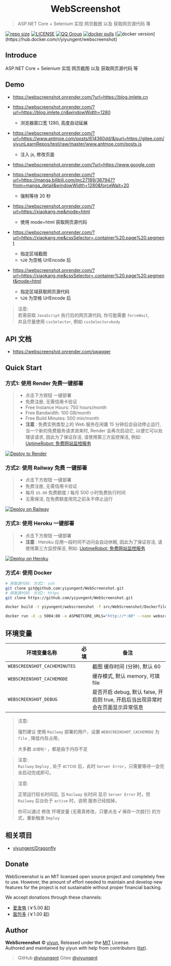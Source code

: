
<h1 align="center">WebScreenshot</h1>

> ASP.NET Core + Selenium 实现 网页截图 以及 获取网页源代码 等

[![repo size](https://img.shields.io/github/repo-size/yiyungent/WebScreenshot.svg?style=flat)]()
[![LICENSE](https://img.shields.io/github/license/yiyungent/WebScreenshot.svg?style=flat)](https://github.com/yiyungent/WebScreenshot/blob/main/LICENSE)
[![QQ Group](https://img.shields.io/badge/QQ%20Group-894031109-deepgreen)](https://jq.qq.com/?_wv=1027&k=q5R82fYN)
[![docker pulls](https://img.shields.io/docker/pulls/yiyungent/webscreenshot)](https://hub.docker.com/r/yiyungent/webscreenshot)
[![docker version](https://img.shields.io/docker/v/yiyungent/webscreenshot/latest?label=docker%20image%20ver.)](https://hub.docker.com/r/yiyungent/webscreenshot)

## Introduce

ASP.NET Core + Selenium 实现 网页截图 以及 获取网页源代码 等

## Demo

- https://webscreenshot.onrender.com/?url=https://blog.imlete.cn

- https://webscreenshot.onrender.com/?url=https://blog.imlete.cn&windowWidth=1280
  - 浏览器窗口宽 1280, 高度自动延展
- https://webscreenshot.onrender.com/?url=https://www.antmoe.com/posts/614360dd/&jsurl=https://gitee.com/yiyunLearnRepos/test/raw/master/www.antmoe.com/posts.js
  - 注入 js, 修改页面

- https://webscreenshot.onrender.com/?url=https://www.google.com
- https://webscreenshot.onrender.com/?url=https://manga.bilibili.com/mc27189/367947?from=manga_detail&windowWidth=1280&forceWait=20
  - 强制等待 20 秒

- https://webscreenshot.onrender.com/?url=https://xiaokang.me&mode=html
  - 使用 mode=html 获取网页源代码 

- https://webscreenshot.onrender.com/?url=https://xiaokang.me&cssSelector=.container%20.page%20.segment
  - 指定区域截图 
  - `%20` 为空格 UrlEncode 后

- https://webscreenshot.onrender.com/?url=https://xiaokang.me&cssSelector=.container%20.page%20.segment&mode=html 
  - 指定区域获取网页源代码 
  - `%20` 为空格 UrlEncode 后

> 注意:      
> 若需获取 `JavaScript` 执行后的网页源代码, 你可能需要 `forceWait`,    
> 并且尽量使用 `cssSelector`, 例如 `cssSelector=body`

## API 文档

- https://webscreenshot.onrender.com/swagger

## Quick Start

### 方式1: 使用 Render 免费一键部署

> - 点击下方按钮 一键部署        
> - 免费注册, 无需信用卡验证      
> - Free Instance Hours: 750 hours/month
> - Free Bandwidth: 100 GB/month
> - Free Build Minutes: 500 min/month
> - **注意** : 免费实例类型上的 Web 服务在闲置 15 分钟后会自动停止运行, 当一个新的免费服务请求进来时, Render 会再次启动它, 以便它可以处理该请求, 因此为了保证存活, 请使用第三方监控保活, 例如: [UptimeRobot: 免费网站监控服务](https://uptimerobot.com/)   

[![Deploy to Render](http://render.com/images/deploy-to-render-button.svg)](https://render.com/deploy?repo=https://github.com/yiyungent/WebScreenshot)

### 方式2: 使用 Railway 免费 一键部署

> - 点击下方按钮 一键部署        
> - 免费注册, 无需信用卡验证      
> - 每月 `$5.00` 免费额度 / 每月 500 小时免费执行时间
> - 无需保活, 在免费额度用完之前永不停止运行

[![Deploy on Railway](https://railway.app/button.svg)](https://railway.app/new/template?code=0SqcQn&referralCode=8eKBDA)

### 方式3: 使用 Heroku 一键部署

> - 点击下方按钮 一键部署       
> - **注意** : Heroku 应用一段时间不访问会自动休眠, 因此为了保证存活, 请使用第三方监控保活, 例如: [UptimeRobot: 免费网站监控服务](https://uptimerobot.com/)   

[![Deploy on Heroku](https://www.herokucdn.com/deploy/button.svg)](https://heroku.com/deploy?template=https://github.com/yiyungent/WebScreenshot)

### 方式4: 使用 Docker

```bash
# 获取源代码: 方式1: ssh 
git clone git@github.com:yiyungent/WebScreenshot.git
# 获取源代码: 方式2: https 
git clone https://github.com/yiyungent/WebScreenshot.git

docker build -t yiyungent/webscreenshot -f src/WebScreenshot/Dockerfile .

docker run -d -p 5004:80 -e ASPNETCORE_URLS="http://*:80" --name webscreenshot yiyungent/webscreenshot
```

## 环境变量

| 环境变量名称                 | 必填 | 备注                             |
| ---------------------------- | ---- | -------------------------------- |
| `WEBSCREENSHOT_CACHEMINUTES` |      | 截图 缓存时间 (分钟), 默认 60    |
| `WEBSCREENSHOT_CACHEMODE`    |      | 缓存模式, 默认 memory, 可填 file |
| `WEBSCREENSHOT_DEBUG`    |      | 是否开启 debug, 默认 false, 开启则 true, 开启后当出现异常时会在页面显示异常信息 |

> 注意:       
>
> 强烈建议 使用 `Railway` 部署的用户，设置 `WEBSCREENSHOT_CACHEMODE` 为 `file` , 降低内存占用，     
>
> 大多数 `出错啦!` ，都是由于内存不足

> 注意:  
> `Railway` `Deploy` , 处于 `ACTIVE` 后，此时 `Server Error`，只需要等待一会完全启动完成即可。

> 注意:   
>
> 正常运行较长时间后, 当 `Railway` 长时间 显示 `Server Error` 时，但 `Railway` 后台处于 `active`  时，说明 服务已经挂掉，  
>
> 你可以通过 修改 环境变量 (无需真修改，只要点击 √ 保存一次就行) 的方式，重新触发  `Deploy`

## 相关项目

- [yiyungent/Dragonfly](https://github.com/yiyungent/Dragonfly)

## Donate

WebScreenshot is an MIT licensed open source project and completely free to use. However, the amount of effort needed to maintain and develop new features for the project is not sustainable without proper financial backing.

We accept donations through these channels:

- <a href="https://afdian.net/@yiyun" target="_blank">爱发电</a> (￥5.00 起)
- <a href="https://dun.mianbaoduo.com/@yiyun" target="_blank">面包多</a> (￥1.00 起)

## Author

**WebScreenshot** © [yiyun](https://github.com/yiyungent), Released under the [MIT](./LICENSE) License.<br>
Authored and maintained by yiyun with help from contributors ([list](https://github.com/yiyungent/WebScreenshot/contributors)).

> GitHub [@yiyungent](https://github.com/yiyungent) Gitee [@yiyungent](https://gitee.com/yiyungent)

